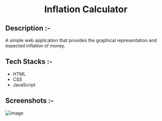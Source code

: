 # <p align="center">Inflation Calculator</p>

## Description :-

A simple web application that provides the graphical representation and expected inflation of money.

## Tech Stacks :-

- HTML
- CSS
- JavaScript

## Screenshots :-

![image](https://github.com/user-attachments/assets/2a97bc92-d5da-4f94-840c-397b995a732a)

